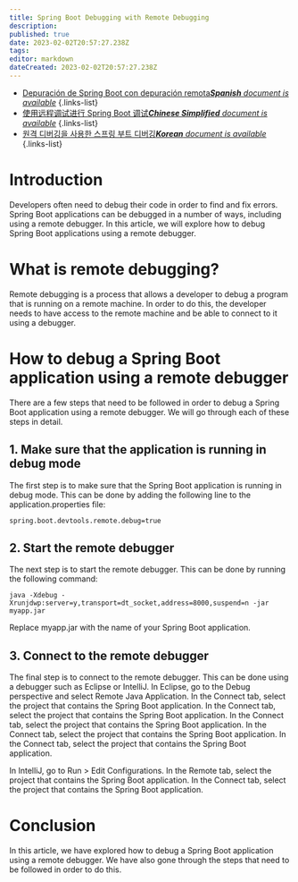 ```yaml
---
title: Spring Boot Debugging with Remote Debugging
description: 
published: true
date: 2023-02-02T20:57:27.238Z
tags: 
editor: markdown
dateCreated: 2023-02-02T20:57:27.238Z
---
```


- [Depuración de Spring Boot con depuración remota***Spanish** document is available*](/es/Knowledge-base/Spring-Boot/spring-boot-debugging-with-remote-debugging)
{.links-list}
- [使用远程调试进行 Spring Boot 调试***Chinese Simplified** document is available*](/zh/Knowledge-base/Spring-Boot/spring-boot-debugging-with-remote-debugging)
{.links-list}
- [원격 디버깅을 사용한 스프링 부트 디버깅***Korean** document is available*](/ko/Knowledge-base/Spring-Boot/spring-boot-debugging-with-remote-debugging)
{.links-list}


# Introduction

Developers often need to debug their code in order to find and fix errors. Spring Boot applications can be debugged in a number of ways, including using a remote debugger. In this article, we will explore how to debug Spring Boot applications using a remote debugger.

# What is remote debugging?

Remote debugging is a process that allows a developer to debug a program that is running on a remote machine. In order to do this, the developer needs to have access to the remote machine and be able to connect to it using a debugger.

# How to debug a Spring Boot application using a remote debugger

There are a few steps that need to be followed in order to debug a Spring Boot application using a remote debugger. We will go through each of these steps in detail.

## 1. Make sure that the application is running in debug mode

The first step is to make sure that the Spring Boot application is running in debug mode. This can be done by adding the following line to the application.properties file:

```
spring.boot.devtools.remote.debug=true
```

## 2. Start the remote debugger

The next step is to start the remote debugger. This can be done by running the following command:

```
java -Xdebug -Xrunjdwp:server=y,transport=dt_socket,address=8000,suspend=n -jar myapp.jar
```

Replace myapp.jar with the name of your Spring Boot application.

## 3. Connect to the remote debugger

The final step is to connect to the remote debugger. This can be done using a debugger such as Eclipse or IntelliJ. In Eclipse, go to the Debug perspective and select Remote Java Application. In the Connect tab, select the project that contains the Spring Boot application. In the Connect tab, select the project that contains the Spring Boot application. In the Connect tab, select the project that contains the Spring Boot application. In the Connect tab, select the project that contains the Spring Boot application. In the Connect tab, select the project that contains the Spring Boot application. 

In IntelliJ, go to Run > Edit Configurations. In the Remote tab, select the project that contains the Spring Boot application. In the Connect tab, select the project that contains the Spring Boot application.

# Conclusion

In this article, we have explored how to debug a Spring Boot application using a remote debugger. We have also gone through the steps that need to be followed in order to do this.